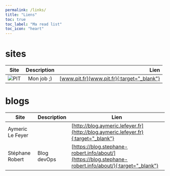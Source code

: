```yaml
---
permalink: /links/
title: "Liens"
toc: true
toc_label: "Ma read list"
toc_icon: "heart"
---
```


# sites

| Site                                  | Description |                                       Lien |
| ------------------------------------- | :---------: | -----------------------------------------: |
| ![PIT](https://pit.fr/assets/pit.svg) | Mon job ;)  | [www.pit.fr](www.pit.fr){:target="_blank"} |

# blogs

| Site            | Description | Lien                                                                                                                                                                                                         |
| --------------- | ----------- | ------------------------------------------------------------------------------------------------------------------------------------------------------------------------------------------------------------ |
| Aymeric Le Feyer |             | [http://blog.aymeric.lefeyer.fr](http://blog.aymeric.lefeyer.fr){:target="_blank"} |
| Stéphane Robert | Blog devOps | [https://blog.stephane-robert.info/about/](https://blog.stephane-robert.info/about/){:target="_blank"}                                                                                                       |
 


